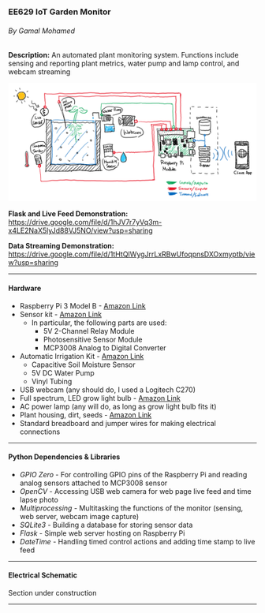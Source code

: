 ### EE629 IoT Garden Monitor
###### By Gamal Mohamed

**Description:** An automated plant monitoring system. Functions include sensing and reporting plant metrics, water pump and lamp control, and webcam streaming

![IoT Garden Monitor Diagram](/img/iot-plant-monitor-diagram.png)

**Flask and Live Feed Demonstration:** https://drive.google.com/file/d/1hJV7r7yVq3m-x4LE2NaX5lyJd88VJ5NO/view?usp=sharing

**Data Streaming Demonstration:** https://drive.google.com/file/d/1tHtQIWygJrrLxRBwUfoqpnsDXOxmyptb/view?usp=sharing

***
#### Hardware
- Raspberry Pi 3 Model B - [Amazon Link](https://www.amazon.com/gp/product/B01C6Q2GSY/ref=ppx_yo_dt_b_search_asin_title?ie=UTF8&psc=1)
- Sensor kit - [Amazon Link](https://www.amazon.com/gp/product/B01J9GD3DG/ref=ppx_yo_dt_b_search_asin_image?ie=UTF8&psc=1)
	- In particular, the following parts are used:
		- 5V 2-Channel Relay Module
		- Photosensitive Sensor Module
		- MCP3008 Analog to Digital Converter
- Automatic Irrigation Kit - [Amazon Link](https://www.amazon.com/WayinTop-Automatic-Irrigation-Watering-Capacitive/dp/B07TLRYGT1/ref=sr_1_3?dchild=1&keywords=automatic+irrigation+diy&qid=1611628170&sr=8-3)
	- Capacitive Soil Moisture Sensor
	- 5V DC Water Pump
	- Vinyl Tubing
- USB webcam (any should do, I used a Logitech C270)
- Full spectrum, LED grow light bulb - [Amazon Link](https://www.amazon.com/gp/product/B07NN6SVG6/ref=ppx_yo_dt_b_search_asin_title?ie=UTF8&psc=1)
- AC power lamp (any will do, as long as grow light bulb fits it)
- Plant housing, dirt, seeds - [Amazon Link](https://www.amazon.com/Educational-Insights-Sprout-Grow-Window/dp/B000066CMG)
- Standard breadboard and jumper wires for making electrical connections

***
#### Python Dependencies & Libraries
- *GPIO Zero* - For controlling GPIO pins of the Raspberry Pi and reading analog sensors attached to MCP3008 sensor
- *OpenCV* - Accessing USB web camera for web page live feed and time lapse photo
- *Multiprocessing* - Multitasking the functions of the monitor (sensing, web server, webcam image capture)
- *SQLite3* - Building a database for storing sensor data
- *Flask* - Simple web server hosting on Raspberry Pi
- *DateTime* - Handling timed control actions and adding time stamp to live feed

***
#### Electrical Schematic
Section under construction

***
